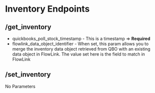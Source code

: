 # Inventory Endpoints

## /get_inventory

- quickbooks_poll_stock_timestamp - This is a timestamp => **Required**
- flowlink_data_object_identifier - When set, this param allows you to merge the inventory data object retrieved from QBO with an existing data object in FlowLink. The value set here is the field to match in FlowLink

## /set_inventory

No Parameters
